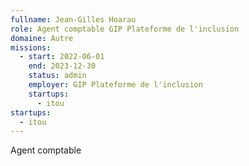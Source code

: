 ```yaml
---
fullname: Jean-Gilles Hoarau
role: Agent comptable GIP Plateforme de l'inclusion
domaine: Autre
missions:
  - start: 2022-06-01
    end: 2023-12-30
    status: admin
    employer: GIP Plateforme de l'inclusion
    startups:
      - itou
startups:
  - itou
---
```

Agent comptable